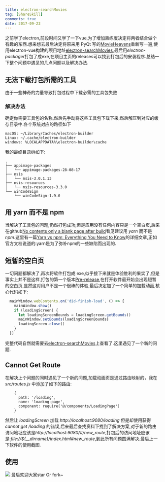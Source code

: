 ```yaml
---
title: electron-searchMovies
tag: [ShareSkill]
comments: true
date: 2017-09-23
---
```






之前学了electron,前段时间又学了一下vue,为了增加熟练度决定将两者结合做个有趣的东西.想来想去最后决定将原来用 PyQt 写的[MovieHeavens](https://github.com/lt94/MovieHeavens)重新写一遍,使用electron-vue构建的项目地址[electron-searchMovies](https://github.com/lt94/electron-searchMovies),最后用*electron-packager*打包了成exe,在项目主页的releases可以找到打包后的安装程序.总结一下整个问题中遇见的几点问题以及解决办法.

## 无法下载打包所需的工具

由于一些神奇的力量导致打包过程中下载必需的工具包失败

### 解决办法

确定你需要工具包的名称,然后先手动将这些工具包下载下来,然后解压到对应的缓存目录中.各个系统对应的路径如下

```
macOS: ~/Library/Caches/electron-builder
Linux: ~/.cache/electron-builder
windows: %LOCALAPPDATA%\electron-builder\cache
```

我的最终目录树如下:

```
.
├── appimage-packages
│   └── appimage-packages-28-08-17
├── nsis
│   └── nsis-3.0.1.13
├── nsis-resources
│   └── nsis-resources-3.3.0
└── winCodeSign
    └── winCodeSign-1.9.0
```

## 用 yarn 而不是 npm

当解决了工具包的问题,仍然打包成功,但是应用没有任何内容只是一个空白页,后来在github[No contents only a blank page after build](https://github.com/electron-userland/electron-builder/issues/1615)看见建议用 *yarn* 而不是 *npm*.这里有一篇[Yarn vs npm: Everything You Need to Know](https://www.sitepoint.com/yarn-vs-npm/)的详细文章,正如官方文档说道的:yarn是为了弥补npm的一些缺陷而出现的.

## 短暂的空白页

一切问题都解决了,再次将软件打包成 exe,似乎接下来就是体验胜利的果实了,但是事实上并不是这样,打包的第一个版本[Pre-release](https://github.com/lt94/electron-searchMovies/releases/download/0.0.0/search-movies.Setup.0.0.0.exe),在打开软件最开始会出现短暂的空白页,显然这对用户不是一个很棒的体验,最后决定加了一个简单的加载动画,核心代码如下:

```javascript
  mainWindow.webContents.on('did-finish-load', () => {
    mainWindow.show()
    if (loadingScreen) {
      let loadingScreenBounds = loadingScreen.getBounds()
      mainWindow.setBounds(loadingScreenBounds)
      loadingScreen.close()
    }
  })
```

完整代码自然就需要去[electron-searchMovies](https://github.com/lt94/electron-searchMovies)上查看了.这里遇见了一个新的问题.


## Cannot Get Route 

在解决上个问题的同时遇见了一个新的问题,加载动画页是通过路由映射的，我在 *src/routes.js* 中添加了如下的路由:

```vue
    {
      path: '/loading',
      name: 'loading-page',
      component: require('@/components/LoadingPage')
    }
```

然后让 *loadingScreen* 加载 *http://localhost:9080/loading* 但是却使用获得 *cannot get /loading* 的错误,后来最后查找资料下找到了解决方案,对于新的路由访问地址应该是*http://localhost:9080/#/new_route*,打包后的访问地址应该是:*file://${__dirname}/index.html#new_route*,到此所有问题圆满解决.最后上一下软件的使用截图.

## 使用

![](http://ww1.sinaimg.cn/large/006wYWbGly1fjt9glqbn1g310r0imqv6.gif)
最后欢迎大家star Or fork~


